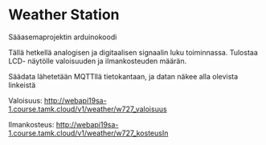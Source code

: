# Weather Station
Sääasemaprojektin arduinokoodi

Tällä hetkellä analogisen ja digitaalisen signaalin luku toiminnassa.
Tulostaa LCD- näytölle valoisuuden ja ilmankosteuden määrän.

Säädata lähetetään MQTTllä tietokantaan, ja datan näkee alla olevista linkeistä

Valoisuus: http://webapi19sa-1.course.tamk.cloud/v1/weather/w727_valoisuus

Ilmankosteus: http://webapi19sa-1.course.tamk.cloud/v1/weather/w727_kosteusIn

